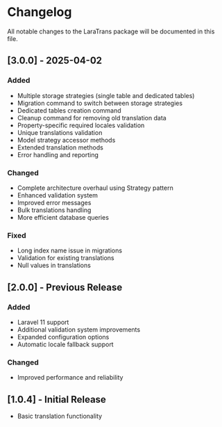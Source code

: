 # Changelog

All notable changes to the LaraTrans package will be documented in this file.

## [3.0.0] - 2025-04-02
### Added
- Multiple storage strategies (single table and dedicated tables)
- Migration command to switch between storage strategies
- Dedicated tables creation command
- Cleanup command for removing old translation data
- Property-specific required locales validation
- Unique translations validation
- Model strategy accessor methods
- Extended translation methods
- Error handling and reporting

### Changed
- Complete architecture overhaul using Strategy pattern
- Enhanced validation system
- Improved error messages
- Bulk translations handling
- More efficient database queries

### Fixed
- Long index name issue in migrations
- Validation for existing translations
- Null values in translations

## [2.0.0] - Previous Release
### Added
- Laravel 11 support
- Additional validation system improvements
- Expanded configuration options
- Automatic locale fallback support

### Changed
- Improved performance and reliability

## [1.0.4] - Initial Release
- Basic translation functionality